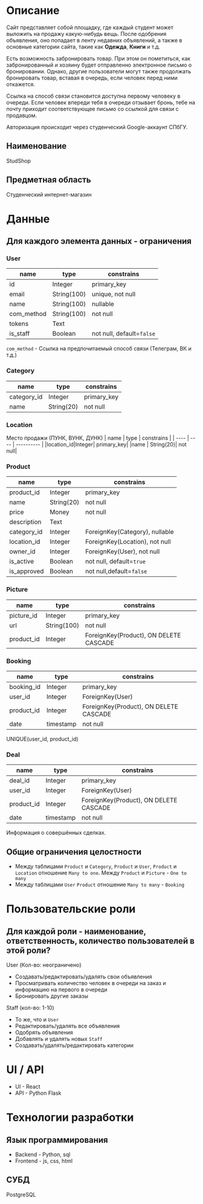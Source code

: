 # Описание

Сайт представляет собой площадку, где каждый студент может выложить на продажу какую-нибудь
вещь. После одобрения объявления, оно попадает в ленту недавних объявлений, а также в основные 
категории сайта, такие как **Одежда**, **Книги** и т.д. 

Есть возможность забронировать товар. При этом он пометиться, как забронированный и хозяину
будет отправленно электронное письмо о бронировании. Однако, другие пользователи могут также продолжать бронировать товар, вставая в очередь, если человек перед ними откажется. 

Ссылка на способ связи становится доступна первому человеку в очереди. Если человек впереди тебя в очереди отзывает бронь, тебе на почту приходит соответствующее письмо со ссылкой для связи с продавцом.

Авторизация происходит через студенческий Google-аккаунт СПбГУ.

## Наименование

StudShop

## Предметная область

Студенческий интернет-магазин

# Данные
## Для каждого элемента данных - ограничения
### User
| name | type | constrains |
| ---- | ---- | ---------- |
| id   | Integer|  primary_key|
| email| String(100)| unique, not null|
| name | String(100)| nullable |
| com_method | String(100) | not null |
|tokens| Text | |
| is_staff| Boolean | not null, default=`false` |

`com_method` - Ссылка на предпочитаемый способ связи (Телеграм, ВК и т.д.)

### Category

| name | type | constrains |
| ---- | ---- | ---------- |
|category_id|Integer| primary_key|
|name | String(20)| not null|


### Location
Место продажи (ПУНК, ВУНК, ДУНК)
| name | type | constrains |
| ---- | ---- | ---------- |
|location_id|Integer| primary_key|
|name | String(20)| not null|

### Product

| name | type | constrains |
| ---- | ---- | ---------- |
|product_id | Integer | primary_key|
|name|String(20)| not null |
|price | Money | not null |
|description | Text | |
|category_id | Integer | ForeignKey(Category), nullable |
|location_id|Integer| ForeignKey(Location), not null|
|owner_id | Integer |ForeignKey(User), not null |
| is_active | Boolean | not null, default=`true` |
| is_approved | Boolean | not null,default=`false` |


### Picture
| name | type | constrains |
| ---- | ---- | ---------- |
|picture_id |Integer | primary_key|
|url | String(100) | not null |
|product_id |Integer |ForeignKey(Product), ON DELETE CASCADE |

### Booking
| name | type | constrains |
| ---- | ---- | ---------- |
| booking_id| Integer | primary_key |
| user_id | Integer | ForeignKey(User) |
| product_id | Integer | ForeignKey(Product), ON DELETE CASCADE |
| date | timestamp | not null |

UNIQUE(user_id, product_id)

### Deal
| name | type | constrains |
| ---- | ---- | ---------- |
| deal_id| Integer | primary_key |
| user_id | Integer | ForeignKey(User) |
| product_id | Integer | ForeignKey(Product), ON DELETE CASCADE |
| date | timestamp | not null |

Информация о совершённых сделках.  

## Общие ограничения целостности
* Между таблицами `Product` и `Category`, `Product` и `User`, `Product` и `Location` отношение `Many to one`. Между `Product` и `Picture` - `One to many`
* Между таблицами `User` `Product` отношение `Many to many` - `Booking`
# Пользовательские роли
## Для каждой роли - наименование, ответственность, количество пользователей в этой роли?

User (Кол-во: неограничено)
* Создавать/редактировать/удалять свои объявления
* Просматривать количество человек в очереди на заказ и информацию на первого в очереди
* Бронировать другие заказы

Staff (кол-во: 1-10)
* То же, что и `User`
* Редактировать/удалять все объявления
* Одобрять объявления
* Добавлять и удалять новых `Staff`
* Создавать/удалять/редактировать категории


# UI / API 
* UI -  React
* API - Python Flask
# Технологии разработки
## Язык программирования

* Backend - Python, sql
* Frontend - js, css, html

## СУБД
PostgreSQL
